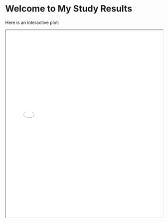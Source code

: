 # Welcome to My Study Results

Here is an interactive plot:

<iframe src="assets/plotly_graph.html" width="100%" height="600px"></iframe>